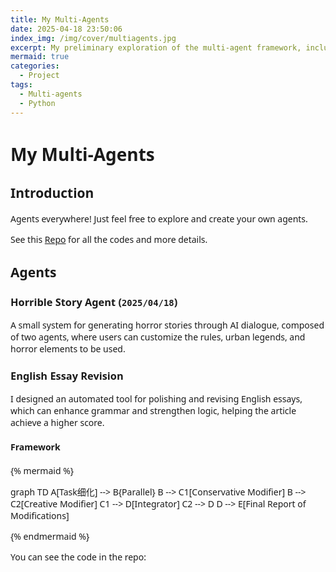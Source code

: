 ```yaml
---
title: My Multi-Agents
date: 2025-04-18 23:50:06
index_img: /img/cover/multiagents.jpg
excerpt: My preliminary exploration of the multi-agent framework, including camel-ai and autogen.
mermaid: true
categories:
  - Project
tags:
  - Multi-agents
  - Python
---
```


<style>
  html, body, .markdown-body {
    font-family: Georgia, sans, serif;
  }
</style>

# My Multi-Agents

## Introduction

Agents everywhere! Just feel free to explore and create your own agents.

See this [Repo](https://github.com/xiyuanyang-code/My-MultiAgents) for all the codes and more details.

## Agents

### Horrible Story Agent (`2025/04/18`)

A small system for generating horror stories through AI dialogue, composed of two agents, where users can customize the rules, urban legends, and horror elements to be used.

### English Essay Revision

I designed an automated tool for polishing and revising English essays, which can enhance grammar and strengthen logic, helping the article achieve a higher score.

#### Framework

{% mermaid %}

graph TD
    A[Task细化] --> B{Parallel}
    B --> C1[Conservative Modifier]
    B --> C2[Creative Modifier]
    C1 --> D[Integrator]
    C2 --> D
    D --> E[Final Report of Modifications]

{% endmermaid %}

You can see the code in the repo: 

